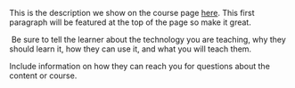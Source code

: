 This is the description we show on the course page [here](https://lab.github.com/Anying120/https:prod.liveshare.vsengsaas.visualstudio.comjoin77c14fb474c441e0f578088f7955dd51539b). This first paragraph will be featured at the top of the page so make it great.
​

​
Be sure to tell the learner about the technology you are teaching, why they should learn it, how they can use it, and what you will teach them.
​


Include information on how they can reach you for questions about the content or course. 